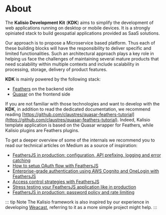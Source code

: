 # About

The **Kalisio Development Kit** (**KDK**) aims to simplify the development of web applications running on desktop or mobile devices. It is a strongly opiniated stack to build geospatial applications provided as SaaS solutions.

Our approach is to propose a Microservice based platform. Thus each of these building blocks will have the responsibility to deliver specific and limited functionalities. Such an architectural approach plays a key role in helping us face the challenges of maintaining several mature products that need scalability within multiple contexts and include scalability in processing, storage, delivery of product features.

**KDK** is mainly powered by the following stack:
* [Feathers](https://feathersjs.com/) on the backend side
* [Quasar](https://quasar-framework.org/) on the frontend side

If you are not familiar with those technologies and want to develop with the **KDK**, in addition to read the dedicated documentation, we recommend reading [https://github.com/claustres/quasar-feathers-tutorial](https://github.com/claustres/quasar-feathers-tutorial). Indeed, Kalisio template application is based on the Quasar wrapper for Feathers, while Kalisio plugins are Feathers plugins.

To get a deeper overview of some of the internals we recommend you to read our technical articles on Medium as a source of inspiration:
* [FeathersJS in production: configuration, API prefixing, logging and error catching](https://blog.feathersjs.com/feathersjs-in-production-configuration-api-prefixing-logging-and-error-catching-2a80e044e233)
* [How to setup OAuth flow with FeathersJS](https://blog.feathersjs.com/how-to-setup-oauth-flow-with-featherjs-522bdecb10a8)
* [Enterprise-grade authentication using AWS Cognito and OneLogin with FeathersJS](https://blog.feathersjs.com/enterprise-grade-authentication-using-aws-cognito-and-onelogin-with-feathersjs-d4c6f46ab123)
* [Access control strategies with FeathersJS](https://blog.feathersjs.com/access-control-strategies-with-feathersjs-72452268739d)
* [Stress testing your FeathersJS application like in production](https://blog.feathersjs.com/stress-testing-your-feathersjs-application-like-in-production-4b8611ee8d9e)
* [FeathersJS in production: password policy and rate limiting](https://blog.feathersjs.com/feathersjs-in-production-password-policy-and-rate-limiting-32c9874dc563)

::: tip Note
The Kalisio framework is also inspired by our experience in developing [Weacast](https://weacast.gitbooks.io/weacast-docs/), referring to it as a more simple project might help.
:::


